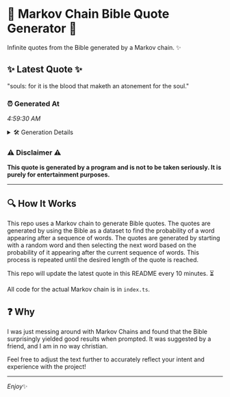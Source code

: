 # 📖 Markov Chain Bible Quote Generator 📖

Infinite quotes from the Bible generated by a Markov chain. ✨

## ✨ Latest Quote ✨
"souls: for it is the blood that maketh an atonement for the soul."

### ⏰ Generated At
*4:59:30 AM*

<details>
    <summary>🛠️ Generation Details</summary>
    <p>
        <strong>🌱 Seed:</strong> souls:<br>
        <strong>🔄 Iterations:</strong> 12<br>
        <strong>📜 Context History:</strong><br>[ souls: ]: for<br>[ souls:, for ]: it<br>[ souls:, for, it ]: is<br>[ souls:, for, it, is ]: the<br>[ souls:, for, it, is, the ]: blood<br>[ souls:, for, it, is, the, blood ]: that<br>[ for, it, is, the, blood, that ]: maketh<br>[ it, is, the, blood, that, maketh ]: an<br>[ is, the, blood, that, maketh, an ]: atonement<br>[ the, blood, that, maketh, an, atonement ]: for<br>[ blood, that, maketh, an, atonement, for ]: the<br>[ that, maketh, an, atonement, for, the ]: soul.<br>
    </p>
</details>

### ⚠️ Disclaimer ⚠️
**This quote is generated by a program and is not to be taken seriously. It is purely for entertainment purposes.**

---

## 🔍 How It Works

This repo uses a Markov chain to generate Bible quotes. The quotes are generated by using the Bible as a dataset to find the probability of a word appearing after a sequence of words. The quotes are generated by starting with a random word and then selecting the next word based on the probability of it appearing after the current sequence of words. This process is repeated until the desired length of the quote is reached.

This repo will update the latest quote in this README every 10 minutes. ⏳

All code for the actual Markov chain is in `index.ts`.

## ❓ Why

I was just messing around with Markov Chains and found that the Bible surprisingly yielded good results when prompted. 
It was suggested by a friend, and I am in no way christian.

Feel free to adjust the text further to accurately reflect your intent and experience with the project!

---

*Enjoy*✨
